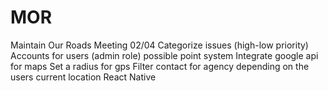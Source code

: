 # MOR
Maintain Our Roads 
Meeting 02/04
Categorize issues (high-low priority)
Accounts for users (admin role) possible point system
Integrate google api for maps
Set a radius for gps 
Filter contact for agency depending on the users current location 
React Native 

